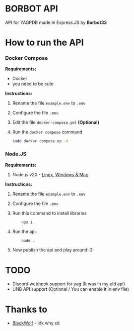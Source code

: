 # BORBOT API

API for YAGPDB made in Express.JS by **Borbot33**

# How to run the API

### Docker Compose

**Requirements:**
- Docker
- you need to be cute

**Instructions:**
1. Rename the file `example.env` to `.env`
2. Configure the file `.env`.
3. Edit the file `docker-compose.yml` **(Optional)**
4. Run the `docker compose` command
   
    ```bash
    sudo docker compose up -d
    ```

### Node.JS

**Requirements:**
1. Node.js v20 - [Linux](https://github.com/nodesource/distributions), [Windows & Mac](https://nodejs.org/)

**Instructions:**
1. Rename the file `example.env` to `.env`
2. Configure the file `.env`
3. Run this command to install libraries
   
    ```bash
        npm i
    ```
4. Run the api:
   
    ```
        node .
    ```
5. Now publish the api and play around :3

# TODO

- Discord webhook support for yag (It was in my old api)
- UNB API support (Optional / You can enable it in env file)
   
# Thanks to

- [BlackWolf](https://github.com/BlackWolfWoof) - idk why xd
